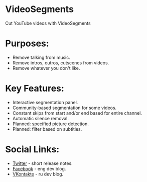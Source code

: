 # VideoSegments
Cut YouTube videos with VideoSegments

# Purposes:
 - Remove talking from music.
 - Remove intros, outros, cutscenes from videos.
 - Remove whatever you don't like.

# Key Features:
 - Interactive segmentation panel.
 - Community-based segmentation for some videos.
 - Constant skips from start and/or end based for entire channel.
 - Automatic silence removal.
 - Planned: specified picture detection.
 - Planned: filter based on subtitles.

# Social Links:
  - [Twitter](https://twitter.com/videosegments) - short release notes.
  - [Facebook](https://www.facebook.com/videosegments/) - eng dev blog.
  - [VKontakte](https://vk.com/vsegments) - ru dev blog.
